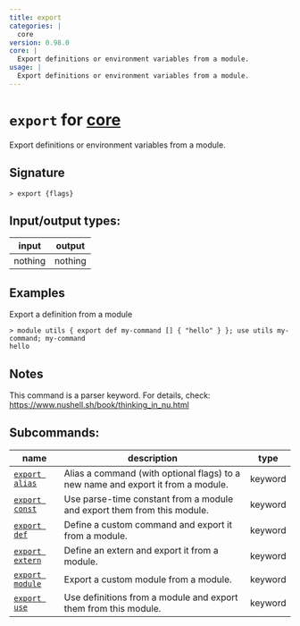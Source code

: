 ```yaml
---
title: export
categories: |
  core
version: 0.98.0
core: |
  Export definitions or environment variables from a module.
usage: |
  Export definitions or environment variables from a module.
---
```

<!-- This file is automatically generated. Please edit the command in https://github.com/nushell/nushell instead. -->

# `export` for [core](/commands/categories/core.md)

<div class='command-title'>Export definitions or environment variables from a module.</div>

## Signature

```> export {flags} ```


## Input/output types:

| input   | output  |
| ------- | ------- |
| nothing | nothing |

## Examples

Export a definition from a module
```nu
> module utils { export def my-command [] { "hello" } }; use utils my-command; my-command
hello
```

## Notes
This command is a parser keyword. For details, check:
  https://www.nushell.sh/book/thinking_in_nu.html

## Subcommands:

| name                                               | description                                                                      | type    |
| -------------------------------------------------- | -------------------------------------------------------------------------------- | ------- |
| [`export alias`](/commands/docs/export_alias.md)   | Alias a command (with optional flags) to a new name and export it from a module. | keyword |
| [`export const`](/commands/docs/export_const.md)   | Use parse-time constant from a module and export them from this module.          | keyword |
| [`export def`](/commands/docs/export_def.md)       | Define a custom command and export it from a module.                             | keyword |
| [`export extern`](/commands/docs/export_extern.md) | Define an extern and export it from a module.                                    | keyword |
| [`export module`](/commands/docs/export_module.md) | Export a custom module from a module.                                            | keyword |
| [`export use`](/commands/docs/export_use.md)       | Use definitions from a module and export them from this module.                  | keyword |